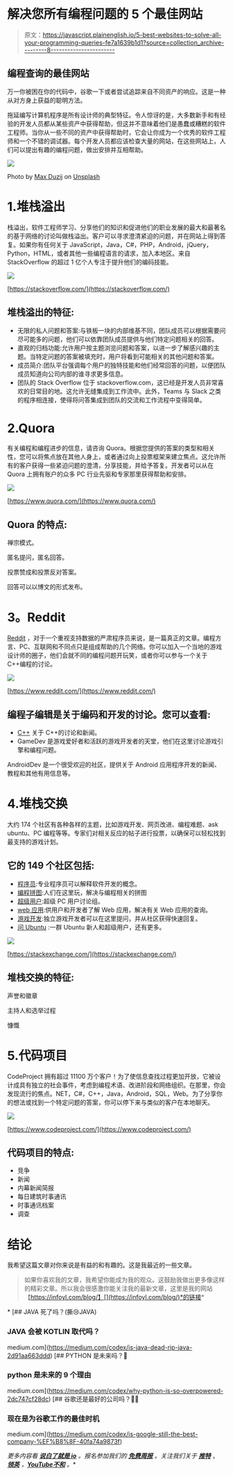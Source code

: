 # 解决您所有编程问题的 5 个最佳网站

> 原文：<https://javascript.plainenglish.io/5-best-websites-to-solve-all-your-programming-queries-fe7a1639b1d1?source=collection_archive---------8----------------------->

## 编程查询的最佳网站

万一你被困在你的代码中，谷歌一下或者尝试追踪来自不同资产的响应。这是一种从对方身上获益的聪明方法。

拖延编写计算机程序是所有设计师的典型特征。令人惊讶的是，大多数新手和有经验的开发人员都从某些资产中获得帮助，但这并不意味着他们是愚蠢或糟糕的软件工程师。当你从一些不同的资产中获得帮助时，它会让你成为一个优秀的软件工程师和一个不错的调试器。每个开发人员都应该检查大量的网站，在这些网站上，人们可以提出有趣的编程问题，做出安排并互相帮助。

![](img/db33c960b97f267ff98f5c06e4501c41.png)

Photo by [Max Duzij](https://unsplash.com/@max_duz?utm_source=medium&utm_medium=referral) on [Unsplash](https://unsplash.com?utm_source=medium&utm_medium=referral)

# 1.堆栈溢出

栈溢出，软件工程师学习、分享他们的知识和促进他们的职业发展的最大和最著名的基于网络的讨论叫做栈溢出。客户可以寻求澄清紧迫的问题，并在网站上得到答复。如果你有任何关于 JavaScript，Java，C#，PHP，Android，jQuery，Python，HTML，或者其他一些编程语言的请求，加入本地区。来自 StackOverflow 的超过 1 亿个人专注于提升他们的编码技能。

![](img/5f37a533315b64fbef3fdc654e7d0cce.png)

[https://stackoverflow.com/](https://stackoverflow.com/)

## 堆栈溢出的特征:

*   无限的私人问题和答案:与铁板一块的内部维基不同，团队成员可以根据需要问尽可能多的问题，他们可以依靠团队成员提供与他们特定问题相关的回答。
*   直观的归档功能:允许用户按主题浏览问题和答案，以进一步了解感兴趣的主题。当特定问题的答案被填充时，用户将看到可能相关的其他问题和答案。
*   成员简介:团队平台强调每个用户的独特技能和他们经常回答的问题，以便团队成员知道向公司内部的谁寻求更多信息。
*   团队的 Stack Overflow 位于 stackoverflow.com，这已经是开发人员非常喜欢的日常目的地。这允许无缝集成到工作流中。此外，Teams 与 Slack 之类的程序相连接，使得将问答集成到团队的交流和工作流程中变得简单。

# 2.Quora

有关编程和编程进步的信息，请咨询 Quora。根据您提供的答案的类型和相关性，您可以将焦点放在其他人身上，或者通过向上投票框架来建立焦点。这允许所有的客户获得一些紧迫问题的澄清，分享技能，并给予答复。开发者可以从在 Quora 上拥有账户的众多 PC 行业先驱和专家那里获得帮助和安排。

![](img/d0b05177d47a43d9a31ce3fabaf67e08.png)

[https://www.quora.com/](https://www.quora.com/)

## Quora 的特点:

禅宗模式。

匿名提问，匿名回答。

投票赞成和投票反对答案。

回答可以以博文的形式发布。

# **3。Reddit**

[Reddit](https://www.reddit.com/) ，对于一个重视支持数据的严肃程序员来说，是一篇真正的文章。编程方言、PC、互联网和不同点只是组成帮助的几个网络。你可以加入一个当地的游戏设计师的圈子，他们会就不同的编程问题开玩笑，或者你可以参与一个关于 C++编程的讨论。

![](img/cc1e032cc5f6eca25ed835b5efdbb97f.png)

[https://www.reddit.com/](https://www.reddit.com/)

## 编程子编辑是关于编码和开发的讨论。您可以查看:

*   [C++](https://www.reddit.com/r/cpp/) 关于 C++的讨论和新闻。
*   GameDev 是游戏爱好者和活跃的游戏开发者的天堂，他们在这里讨论游戏引擎和编程问题。

AndroidDev 是一个很受欢迎的社区，提供关于 Android 应用程序开发的新闻、教程和其他有用信息等。

# 4.堆栈交换

大约 174 个社区有各种各样的主题，比如游戏开发、网页改进、编程难题、ask ubuntu、PC 编程等等。专家们对相关反应的帖子进行投票，以确保可以轻松找到最支持的游戏计划。

## 它的 149 个社区包括:

*   [程序员](https://softwareengineering.stackexchange.com/):专业程序员可以解释软件开发的概念。
*   [编程拼图](http://codegolf.stackexchange.com/):人们在这里玩，解决与编程相关的拼图
*   [超级用户](https://superuser.com/):超级 PC 用户讨论组。
*   [web 应用](https://webapps.stackexchange.com/):供用户和开发者了解 Web 应用，解决有关 Web 应用的查询。
*   [游戏开发](https://gamedev.stackexchange.com/):独立游戏开发者可以在这里提问，并从社区获得快速回复。
*   [问 Ubuntu](https://askubuntu.com/) :一群 Ubuntu 新人和超级用户，还有更多。

![](img/8da9ac2f13dcd5e9b00e54fd67aee276.png)

[https://stackexchange.com/](https://stackexchange.com/)

## 堆栈交换的特征:

声誉和徽章

主持人和选举过程

慷慨

# 5.代码项目

CodeProject 拥有超过 11100 万个客户！为了使信息查找过程更加开放，它被设计成具有独立的社会事件，考虑到编程术语、改进阶段和网络组织。在那里，你会发现流行的焦点。NET，C#，C++，Java，Android，SQL，Web。为了分享你的想法或找到一个特定问题的答案，你可以停下来与类似的客户在本地聊天。

![](img/68df2a17da70abc5cc1eaf0e3b62ad88.png)

[https://www.codeproject.com/](https://www.codeproject.com/)

## 代码项目的特点:

*   竞争
*   新闻
*   内幕新闻简报
*   每日建筑时事通讯
*   时事通讯档案
*   调查

# 结论

我希望这篇文章对你来说是有益的和有趣的。这是我最近的一些文章。

> 如果你喜欢我的文章，我希望你能成为我的观众。这鼓励我做出更多像这样的精彩文章。所以我会很感激你能关注我的最新文章，这里是我的网站【https://infoyl.com/blog/】[](https://infoyl.com/blog/)*的链接*

*[](https://medium.com/codex/is-java-dead-rip-java-2d91aa663ddd) [## JAVA 死了吗？(撕😢JAVA)

### JAVA 会被 KOTLIN 取代吗？

medium.com](https://medium.com/codex/is-java-dead-rip-java-2d91aa663ddd) [](https://medium.com/codex/why-python-is-so-overpowered-2dc747cf28dc) [## PYTHON 是未来吗？🤖

### python 是未来的 9 个理由

medium.com](https://medium.com/codex/why-python-is-so-overpowered-2dc747cf28dc) [](https://medium.com/codex/is-google-still-the-best-company-%EF%B8%8F-40fa74a9873f) [## 谷歌还是最好的公司吗？🤷‍♂️

### 现在是为谷歌工作的最佳时机

medium.com](https://medium.com/codex/is-google-still-the-best-company-%EF%B8%8F-40fa74a9873f) 

*更多内容看* [***说白了就是 io***](https://plainenglish.io/) *。报名参加我们的* [***免费周报***](http://newsletter.plainenglish.io/) *。关注我们关于* [***推特***](https://twitter.com/inPlainEngHQ) ， [***领英***](https://www.linkedin.com/company/inplainenglish/) *，*[***YouTube***](https://www.youtube.com/channel/UCtipWUghju290NWcn8jhyAw)*[***不和***](https://discord.gg/GtDtUAvyhW) *。***